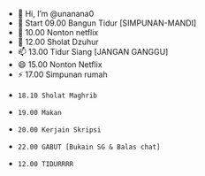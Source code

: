 - 👋 Hi, I’m @unanana0
- 👀 Start 09.00 Bangun Tidur [SIMPUNAN-MANDI]
- 🌱 10.00 Nonton netflix
- 💞️ 12.00 Sholat Dzuhur
- 📫 13.00 Tidur Siang [JANGAN GANGGU]
- 😄 15.00 Nonton Netflix
- ⚡ 17.00 Simpunan rumah
-     18.10 Sholat Maghrib
-     19.00 Makan
-     20.00 Kerjain Skripsi
-     22.00 GABUT [Bukain SG & Balas chat]
-     12.00 TIDURRRR

<!---
unanana0/unanana0 is a ✨ special ✨ repository because its `README.md` (this file) appears on your GitHub profile.
You can click the Preview link to take a look at your changes.
--->
